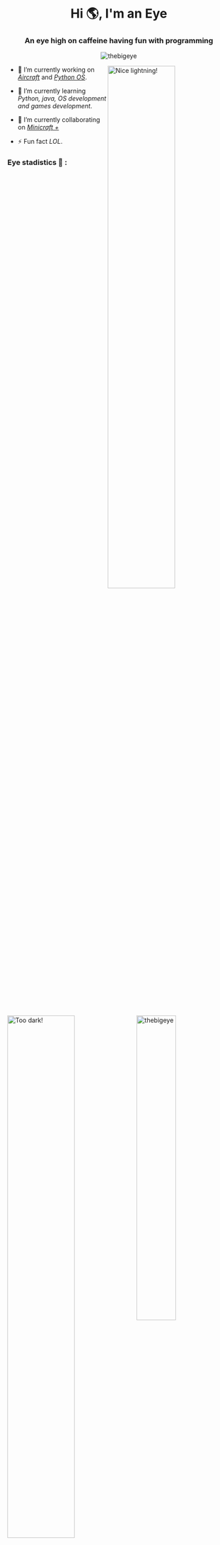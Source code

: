 <h1 align="center">Hi 🌎, I'm an Eye</h1>
<h3 align="center">An eye high on caffeine having fun with programming</h3>


<p align="center"> <img src="https://komarev.com/ghpvc/?username=thebigeye&label=Profile%20views&color=8f8f8f&style=flat" alt="thebigeye" /> </p>


<!-- Light or dark according to the github theme that the user has when viewing it -->
<a href="https://github.com/TheBigEye#gh-light-mode-only">
  <img width="55%" align="right" src="https://user-images.githubusercontent.com/63316583/156903583-01f91228-380f-41cc-8241-4abe8bb3f8dc.svg?theme=light" alt="Nice lightning!" />

<a href="https://github.com/TheBigEye#gh-dark-mode-only">
  <img width="55%" align="left" src="https://user-images.githubusercontent.com/63316583/156903409-8a224876-1141-4e87-880c-b66027211800.svg?theme=dark" alt="Too dark!" />
</a>

<!-- --------------------------------------------------------------------------------------------------------------------------------------------------------------------- -->
- 🔭 I’m currently working on *[Aircraft](https://github.com/TheBigEye/Aircraft)* and *[Python OS](https://github.com/TheBigEye/Python-OS)*.

- 🌱 I’m currently learning *Python, java, OS development and games development*.

- 👯 I’m currently collaborating on *[Minicraft +](https://github.com/MinicraftPlus/minicraft-plus-revived)*

- ⚡ Fun fact *LOL*.

<h3 align="left">Eye stadistics 👀 :</h3>
<p align="left">
</p>

<!-- --------------------------------------------------------------------------------------------------------------------------------------------------------------------- -->

<a href="https://github.com/TheBigEye#gh-light-mode-only">
  <img width="42%" align="right" src="https://github-readme-stats.vercel.app/api/top-langs?username=thebigeye&show_icons=true&locale=en&layout=compact&theme=light&hide_border=true&langs_count=6" alt="thebigeye" />
</a>
<a href="https://github.com/TheBigEye#gh-dark-mode-only">
  <img width="42%" align="right" src="https://github-readme-stats.vercel.app/api/top-langs?username=thebigeye&show_icons=true&locale=en&layout=compact&bg_color=0d1117&title_color=cccccc&text_color=a0a0a0&icon_color=aaaaaa&hide_border=true&langs_count=6" alt="thebigeye" />
</a>

<a href="https://github.com/TheBigEye#gh-light-mode-only">
  <img width="50%" align="center" src="https://github-readme-stats.vercel.app/api?username=thebigeye&show_icons=true&locale=en&theme=light&hide_border=true" alt="thebigeye" />
</a>
<a href="https://github.com/TheBigEye#gh-dark-mode-only">
  <img width="50%" align="center" src="https://github-readme-stats.vercel.app/api?username=thebigeye&show_icons=true&locale=en&bg_color=0d1117&title_color=cccccc&text_color=a0a0a0&icon_color=aaaaaa&hide_border=true" alt="thebigeye" />
</a>

<!-- ------------------------------------------------------------------------------- END --------------------------------------------------------------------------------- -->













